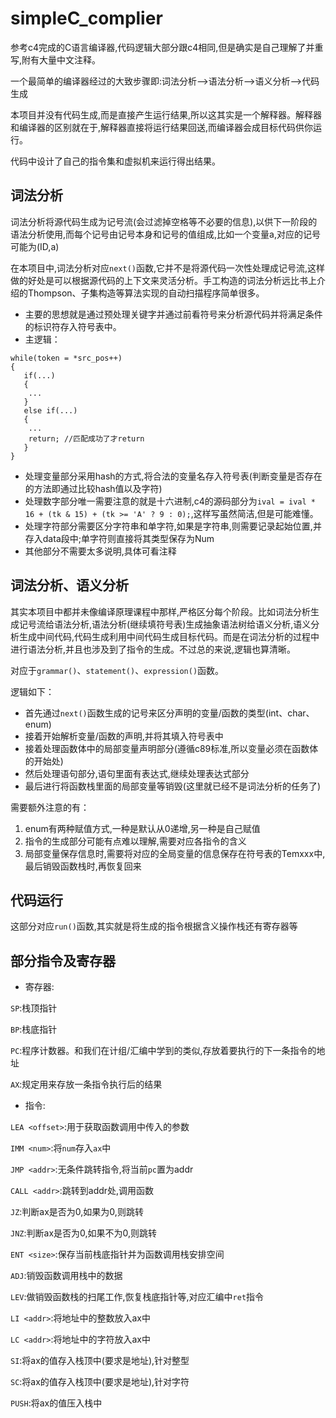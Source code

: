 # simpleC_complier

参考c4完成的C语言编译器,代码逻辑大部分跟c4相同,但是确实是自己理解了并重写,附有大量中文注释。

一个最简单的编译器经过的大致步骤即:词法分析-->语法分析-->语义分析-->代码生成

本项目并没有代码生成,而是直接产生运行结果,所以这其实是一个解释器。解释器和编译器的区别就在于,解释器直接将运行结果回送,而编译器会成目标代码供你运行。

代码中设计了自己的指令集和虚拟机来运行得出结果。

## 词法分析

词法分析将源代码生成为记号流(会过滤掉空格等不必要的信息),以供下一阶段的语法分析使用,而每个记号由记号本身和记号的值组成,比如一个变量a,对应的记号可能为(ID,a)
 
在本项目中,词法分析对应`next()`函数,它并不是将源代码一次性处理成记号流,这样做的好处是可以根据源代码的上下文来灵活分析。手工构造的词法分析远比书上介绍的Thompson、子集构造等算法实现的自动扫描程序简单很多。
- 主要的思想就是通过预处理关键字并通过前看符号来分析源代码并将满足条件的标识符存入符号表中。
- 主逻辑：
```
while(token = *src_pos++)
{ 
   if(...)
   {
    ...
   }
   else if(...)
   {
    ...
    return; //匹配成功了才return
   }
}
```
- 处理变量部分采用hash的方式,将合法的变量名存入符号表(判断变量是否存在的方法即通过比较hash值以及字符)
- 处理数字部分唯一需要注意的就是十六进制,c4的源码部分为`ival = ival * 16 + (tk & 15) + (tk >= 'A' ? 9 : 0);`,这样写虽然简洁,但是可能难懂。
- 处理字符部分需要区分字符串和单字符,如果是字符串,则需要记录起始位置,并存入data段中;单字符则直接将其类型保存为Num
- 其他部分不需要太多说明,具体可看注释

## 词法分析、语义分析

其实本项目中都并未像编译原理课程中那样,严格区分每个阶段。比如词法分析生成记号流给语法分析,语法分析(继续填符号表)生成抽象语法树给语义分析,语义分析生成中间代码,代码生成利用中间代码生成目标代码。而是在词法分析的过程中进行语法分析,并且也涉及到了指令的生成。不过总的来说,逻辑也算清晰。

对应于`grammar()`、`statement()`、`expression()`函数。

逻辑如下：
- 首先通过`next()`函数生成的记号来区分声明的变量/函数的类型(int、char、enum)
- 接着开始解析变量/函数的声明,并将其填入符号表中
- 接着处理函数体中的局部变量声明部分(遵循c89标准,所以变量必须在函数体的开始处)
- 然后处理语句部分,语句里面有表达式,继续处理表达式部分
- 最后进行将函数栈里面的局部变量等销毁(这里就已经不是词法分析的任务了)

需要额外注意的有：
1. enum有两种赋值方式,一种是默认从0递增,另一种是自己赋值
2. 指令的生成部分可能有点难以理解,需要对应各指令的含义
3. 局部变量保存信息时,需要将对应的全局变量的信息保存在符号表的Temxxx中,最后销毁函数栈时,再恢复回来

## 代码运行
这部分对应`run()`函数,其实就是将生成的指令根据含义操作栈还有寄存器等

## 部分指令及寄存器
- 寄存器:

`SP`:栈顶指针

`BP`:栈底指针

`PC`:程序计数器。和我们在计组/汇编中学到的类似,存放着要执行的下一条指令的地址

`AX`:规定用来存放一条指令执行后的结果

- 指令:

`LEA <offset>`:用于获取函数调用中传入的参数

`IMM <num>`:将`num`存入`ax`中

`JMP <addr>`:无条件跳转指令,将当前`pc`置为addr

`CALL <addr>`:跳转到addr处,调用函数

`JZ`:判断ax是否为0,如果为0,则跳转

`JNZ`:判断ax是否为0,如果不为0,则跳转

`ENT <size>`:保存当前栈底指针并为函数调用栈安排空间

`ADJ`:销毁函数调用栈中的数据

`LEV`:做销毁函数栈的扫尾工作,恢复栈底指针等,对应汇编中`ret`指令

`LI <addr>`:将地址中的整数放入ax中

`LC <addr>`:将地址中的字符放入ax中

`SI`:将ax的值存入栈顶中(要求是地址),针对整型

`SC`:将ax的值存入栈顶中(要求是地址),针对字符

`PUSH`:将ax的值压入栈中
